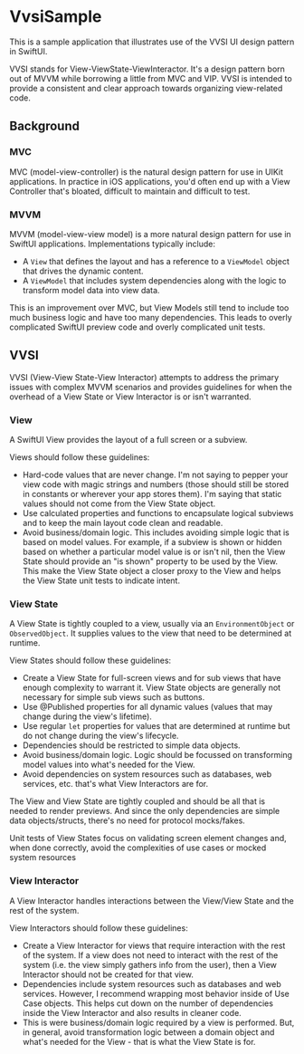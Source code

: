 # VvsiSample
This is a sample application that illustrates use of the VVSI UI design pattern in SwiftUI.

VVSI stands for View-ViewState-ViewInteractor. It's a design pattern born out of MVVM while borrowing a little from MVC and VIP. VVSI is intended to provide a consistent and clear approach towards organizing view-related code.

## Background

### MVC
MVC (model-view-controller) is the natural design pattern for use in UIKit applications. In practice in iOS applications, you'd often end up with a View Controller that's bloated, difficult to maintain and difficult to test.

### MVVM
MVVM (model-view-view model) is a more natural design pattern for use in SwiftUI applications. Implementations typically include:

- A `View` that defines the layout and has a reference to a `ViewModel` object that drives the dynamic content.
- A `ViewModel` that includes system dependencies along with the logic to transform model data into view data.

This is an improvement over MVC, but View Models still tend to include too much business logic and have too many dependencies. This leads to overly complicated SwiftUI preview code and overly complicated unit tests.

## VVSI
VVSI (View-View State-View Interactor) attempts to address the primary issues with complex MVVM scenarios and provides guidelines for when the overhead of a View State or View Interactor is or isn't warranted.

### View
A SwiftUI View provides the layout of a full screen or a subview.

Views should follow these guidelines:

- Hard-code values that are never change. I'm not saying to pepper your view code with magic strings and numbers (those should still be stored in constants or wherever your app stores them). I'm saying that static values should not come from the View State object.
- Use calculated properties and functions to encapsulate logical subviews and to keep the main layout code clean and readable.
- Avoid business/domain logic. This includes avoiding simple logic that is based on model values. For example, if a subview is shown or hidden based on whether a particular model value is or isn't nil, then the View State should provide an "is shown" property to be used by the View. This make the View State object a closer proxy to the View and helps the View State unit tests to indicate intent.

### View State
A View State is tightly coupled to a view, usually via an `EnvironmentObject` or `ObservedObject`. It supplies values to the view that need to be determined at runtime.

View States should follow these guidelines:

- Create a View State for full-screen views and for sub views that have enough complexity to warrant it. View State objects are generally not necessary for simple sub views such as buttons.
- Use @Published properties for all dynamic values (values that may change during the view's lifetime).
- Use regular `let` properties for values that are determined at runtime but do not change during the view's lifecycle.
- Dependencies should be restricted to simple data objects.
- Avoid business/domain logic. Logic should be focussed on transforming model values into what's needed for the View.
- Avoid dependencies on system resources such as databases, web services, etc. that's what View Interactors are for.

The View and View State are tightly coupled and should be all that is needed to render previews. And since the only dependencies are simple data objects/structs, there's no need for protocol mocks/fakes.

Unit tests of View States focus on validating screen element changes and, when done correctly, avoid the complexities of use cases or mocked system resources

### View Interactor
A View Interactor handles interactions between the View/View State and the rest of the system.

View Interactors should follow these guidelines:

- Create a View Interactor for views that require interaction with the rest of the system. If a view does not need to interact with the rest of the system (i.e. the view simply gathers info from the user), then a View Interactor should not be created for that view.
- Dependencies include system resources such as databases and web services. However, I recommend wrapping most behavior inside of Use Case objects. This helps cut down on the number of dependencies inside the View Interactor and also results in cleaner code.
- This is were business/domain logic required by a view is performed. But, in general, avoid transformation logic between a domain object and what's needed for the View - that is what the View State is for.

